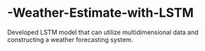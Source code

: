 # -Weather-Estimate-with-LSTM
Developed LSTM model that can utilize multidimensional data and constructing a weather forecasting system.
